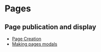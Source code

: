 # Pages

## Page publication and display
- [Page Creation](page-creation.md)
- [Making pages modals](making-pages-modals.md)
